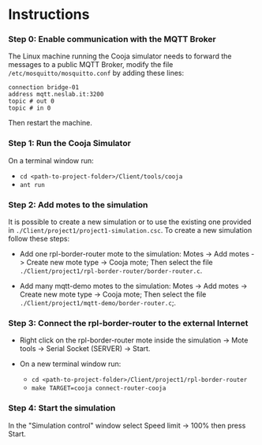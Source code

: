 # Instructions


### Step 0: Enable communication with the MQTT Broker

The Linux machine running the Cooja simulator needs to forward the messages to a public MQTT Broker, modify the file `/etc/mosquitto/mosquitto.conf` by adding these lines:

```
connection bridge-01
address mqtt.neslab.it:3200
topic # out 0
topic # in 0
```
Then restart the machine.


### Step 1: Run the Cooja Simulator

On a terminal window run:

* `cd <path-to-project-folder>/Client/tools/cooja`
* `ant run`


### Step 2: Add motes to the simulation

It is possible to create a new simulation or to use the existing one provided in `./Client/project1/project1-simulation.csc`.
To create a new simulation follow these steps:

* Add one rpl-border-router mote to the simulation: Motes -> Add motes -> Create new mote type -> Cooja mote; Then select the file `./Client/project1/rpl-border-router/border-router.c`.

* Add many mqtt-demo motes to the simulation:  Motes -> Add motes -> Create new mote type -> Cooja mote; Then select the file `./Client/project1/mqtt-demo/border-router.c`;.


### Step 3: Connect the rpl-border-router to the external Internet

* Right click on the rpl-border-router mote inside the simulation -> Mote tools -> Serial Socket (SERVER) -> Start.

* On a new terminal window run:
	* `cd <path-to-project-folder>/Client/project1/rpl-border-router`
	* `make TARGET=cooja connect-router-cooja`


### Step 4: Start the simulation

In the "Simulation control" window select Speed limit -> 100% then press Start.
